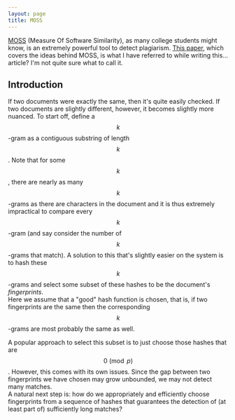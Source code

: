 ```yaml
---
layout: page
title: MOSS
---
```


<script type="text/javascript" async src="https://cdnjs.cloudflare.com/ajax/libs/mathjax/2.7.5/latest.js?config=TeX-MML-AM_CHTML" async></script>

[MOSS](https://theory.stanford.edu/~aiken/moss/) (Measure Of Software Similarity), as many college students might know, is an extremely powerful tool to detect plagiarism. [This paper](http://theory.stanford.edu/~aiken/publications/papers/sigmod03.pdf), which covers the ideas behind MOSS, is what I have referred to while writing this... article? I'm not quite sure what to call it.

## Introduction

If two documents were exactly the same, then it's quite easily checked. If two documents are slightly different, however, it becomes slightly more nuanced. To start off, define a $$k$$-gram as a contiguous substring of length $$k$$. Note that for some $$k$$, there are nearly as many $$k$$-grams as there are characters in the document and it is thus extremely impractical to compare every $$k$$-gram (and say consider the number of $$k$$-grams that match). A solution to this that's slightly easier on the system is to hash these $$k$$-grams and select some subset of these hashes to be the document's *fingerprints*.    
Here we assume that a "good" hash function is chosen, that is, if two fingerprints are the same then the corresponding $$k$$-grams are most probably the same as well.

A popular approach to select this subset is to just choose those hashes that are $$0 \pmod p$$. However, this comes with its own issues. Since the gap between two fingerprints we have chosen may grow unbounded, we may not detect many matches.    
A natural next step is: how do we appropriately and efficiently choose fingerprints from a sequence of hashes that guarantees the detection of (at least part of) sufficiently long matches?
